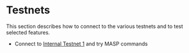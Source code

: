 # Testnets

This section describes how to connect to the various testnets and to test selected features.

* Connect to [Internal Testnet 1](internal-testnet-1/README.md) and try MASP commands

